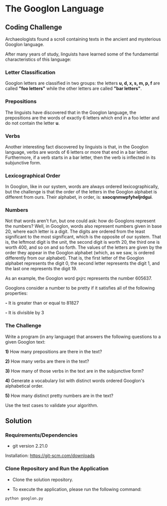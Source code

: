 # The Googlon Language

## Coding Challenge

Archaeologists found a scroll containing texts in the ancient and mysterious Googlon language.

After many years of study, linguists have learned some of the fundamental characteristics of this language:

### Letter Classification

Googlon letters are classified in two groups: the letters **u, d, x, s, m, p, f** are called **"foo letters"** while the other letters are called **"bar letters"**.

### Prepositions

The linguists have discovered that in the Googlon language, the prepositions are the words of exactly 6 letters which end in a foo letter and do not contain the letter **u**.

### Verbs

Another interesting fact discovered by linguists is that, in the Googlon language, verbs are words of 6 letters or more that end in a bar letter. Furthermore, if a verb starts in a bar letter, then the verb is inflected in its subjunctive form.

### Lexicographical Order

In Googlon, like in our system, words are always ordered lexicographically, but the challenge is that the order of the letters in the Googlon alphabet is different from ours. Their alphabet, in order, is: **sxocqnmwpfyheljrdgui**.

### Numbers

Not that words aren't fun, but one could ask: how do Googlons represent the numbers? Well, in Googlon, words also represent numbers given in base 20, where each letter is a digit. The digits are ordered from the least significant to the most significant, which is the opposite of our system. That is, the leftmost digit is the unit, the second digit is worth 20, the third one is worth 400, and so on and so forth. The values of the letters are given by the order they appear in the Googlon alphabet (which, as we saw, is ordered differently from our alphabet). That is, the first letter of the Googlon alphabet represents the digit 0, the second letter represents the digit 1, and the last one represents the digit 19.

As an example, the Googlon word gxjrc represents the number 605637.

Googlons consider a number to be pretty if it satisfies all of the following properties:

**-** It is greater than or equal to 81827

**-** It is divisible by 3

### The Challenge

Write a program (in any language) that answers the following questions to a given Googlon text:

**1)** How many prepositions are there in the text?

**2)** How many verbs are there in the text?

**3)** How many of those verbs in the text are in the subjunctive form?

**4)** Generate a vocabulary list with distinct words ordered Googlon's alphabetical order.

**5)** How many distinct pretty numbers are in the text?

Use the test cases to validate your algorithm.

## Solution

### Requirements/Dependencies

+ git version 2.21.0

Installation: https://git-scm.com/downloads

### Clone Repository and Run the Application

+ Clone the solution repository.

+ To execute the application, please run the following command:

```bash
python googlon.py
```
